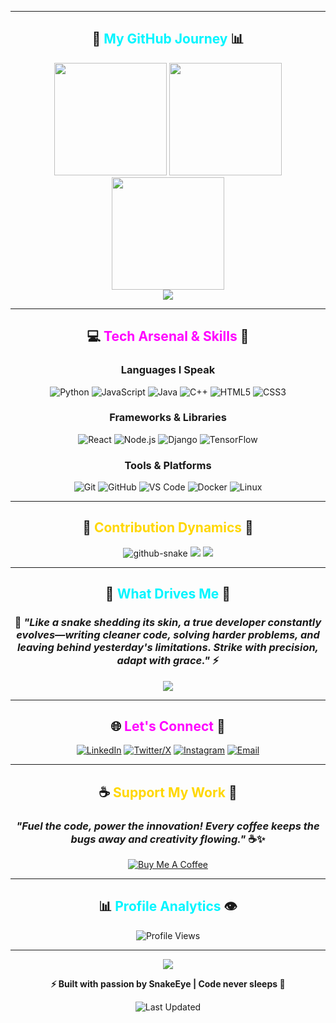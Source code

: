 <div align="center">

---

## 🎯 **<span style="color: #00F5FF;">My GitHub Journey</span>** 📊

<div align="center">

<!-- Auto-updating GitHub Stats Cards with Ultra-Vibrant Neon Theme -->
<img height="180em" src="https://github-readme-stats.vercel.app/api?username=SnakeEye-sudo&show_icons=true&theme=radical&include_all_commits=true&count_private=true&hide_border=true&bg_color=0D1117&title_color=00F5FF&icon_color=FF00FF&text_color=00F5FF&border_radius=10&ring_color=00F5FF&fire_color=FF00FF&cache_seconds=21600"/>
<img height="180em" src="https://github-readme-streak-stats.herokuapp.com/?user=SnakeEye-sudo&theme=radical&hide_border=true&background=0D1117&stroke=00F5FF&ring=FF00FF&fire=FF00FF&currStreakLabel=00F5FF&sideLabels=00F5FF&dates=FFFFFF&border_radius=10&cache_seconds=21600"/>
<img height="180em" src="https://github-readme-stats.vercel.app/api/top-langs/?username=SnakeEye-sudo&layout=compact&theme=radical&hide_border=true&bg_color=0D1117&title_color=00F5FF&text_color=00F5FF&border_radius=10&cache_seconds=21600"/>

</div>

<img src="https://github-readme-activity-graph.vercel.app/graph?username=SnakeEye-sudo&theme=react-dark&hide_border=true&bg_color=0D1117&color=00F5FF&line=00F5FF&point=FF00FF&area=true&cache_seconds=21600"/>

---

## 💻 **<span style="color: #FF00FF;">Tech Arsenal & Skills</span>** 🚀

### **Languages I Speak**

![Python](https://img.shields.io/badge/Python-3776AB?style=for-the-badge&logo=python&logoColor=FFD700&labelColor=0D1117)
![JavaScript](https://img.shields.io/badge/JavaScript-F7DF1E?style=for-the-badge&logo=javascript&logoColor=0D1117&labelColor=0D1117)
![Java](https://img.shields.io/badge/Java-ED8B00?style=for-the-badge&logo=openjdk&logoColor=white&labelColor=0D1117)
![C++](https://img.shields.io/badge/C++-00599C?style=for-the-badge&logo=cplusplus&logoColor=00F5FF&labelColor=0D1117)
![HTML5](https://img.shields.io/badge/HTML5-E34F26?style=for-the-badge&logo=html5&logoColor=white&labelColor=0D1117)
![CSS3](https://img.shields.io/badge/CSS3-1572B6?style=for-the-badge&logo=css3&logoColor=white&labelColor=0D1117)

### **Frameworks & Libraries**

![React](https://img.shields.io/badge/React-20232A?style=for-the-badge&logo=react&logoColor=00F5FF&labelColor=0D1117)
![Node.js](https://img.shields.io/badge/Node.js-339933?style=for-the-badge&logo=nodedotjs&logoColor=00F5FF&labelColor=0D1117)
![Django](https://img.shields.io/badge/Django-092E20?style=for-the-badge&logo=django&logoColor=00F5FF&labelColor=0D1117)
![TensorFlow](https://img.shields.io/badge/TensorFlow-FF6F00?style=for-the-badge&logo=tensorflow&logoColor=white&labelColor=0D1117)

### **Tools & Platforms**

![Git](https://img.shields.io/badge/Git-F05032?style=for-the-badge&logo=git&logoColor=white&labelColor=0D1117)
![GitHub](https://img.shields.io/badge/GitHub-181717?style=for-the-badge&logo=github&logoColor=00F5FF&labelColor=0D1117)
![VS Code](https://img.shields.io/badge/VS_Code-007ACC?style=for-the-badge&logo=visualstudiocode&logoColor=00F5FF&labelColor=0D1117)
![Docker](https://img.shields.io/badge/Docker-2496ED?style=for-the-badge&logo=docker&logoColor=white&labelColor=0D1117)
![Linux](https://img.shields.io/badge/Linux-FCC624?style=for-the-badge&logo=linux&logoColor=0D1117&labelColor=0D1117)

---

## 🐍 **<span style="color: #FFD700;">Contribution Dynamics</span>** 🎨

<picture>
  <source media="(prefers-color-scheme: dark)" srcset="https://raw.githubusercontent.com/SnakeEye-sudo/SnakeEye-sudo/output/github-snake-dark.svg" />
  <source media="(prefers-color-scheme: light)" srcset="https://raw.githubusercontent.com/SnakeEye-sudo/SnakeEye-sudo/output/github-snake.svg" />
  <img alt="github-snake" src="https://raw.githubusercontent.com/SnakeEye-sudo/SnakeEye-sudo/output/github-snake.svg" />
</picture>

<img src="https://github-readme-stats.vercel.app/api/wakatime?username=SnakeEye&theme=radical&hide_border=true&bg_color=0D1117&title_color=00F5FF&text_color=00F5FF&icon_color=FF00FF&layout=compact"/>
<img src="https://ghchart.rshah.org/00F5FF/SnakeEye-sudo"/>

---

## 🌟 **<span style="color: #00F5FF;">What Drives Me</span>** 💭

### 🐍 *"Like a snake shedding its skin, a true developer constantly evolves—writing cleaner code, solving harder problems, and leaving behind yesterday's limitations. Strike with precision, adapt with grace."* ⚡

<img src="https://quotes-github-readme.vercel.app/api?type=horizontal&theme=dark&cache_seconds=21600"/>

---

## 🌐 **<span style="color: #FF00FF;">Let's Connect</span>** 🤝

<div align="center">

[![LinkedIn](https://img.shields.io/badge/LinkedIn-0A66C2?style=for-the-badge&logo=linkedin&logoColor=white)](https://www.linkedin.com/in/sangam-k-799ba8373/)
[![Twitter/X](https://img.shields.io/badge/Twitter-1DA1F2?style=for-the-badge&logo=x&logoColor=white)](https://x.com/SangamKrishna3)
[![Instagram](https://img.shields.io/badge/Instagram-E4405F?style=for-the-badge&logo=instagram&logoColor=white)](https://www.instagram.com/sangam_krishnaa_/)
[![Email](https://img.shields.io/badge/Email-D14836?style=for-the-badge&logo=gmail&logoColor=white)](mailto:Krishna.sangam11@gmail.com)

</div>

---

## ☕ **<span style="color: #FFD700;">Support My Work</span>** 💛

### *"Fuel the code, power the innovation! Every coffee keeps the bugs away and creativity flowing."* ☕✨

<div align="center">

[![Buy Me A Coffee](https://img.shields.io/badge/Buy_Me_A_Coffee-FFDD00?style=for-the-badge&logo=buy-me-a-coffee&logoColor=black)](https://buymeacoffee.com/snakeeye)

</div>

---

## 📊 **<span style="color: #00F5FF;">Profile Analytics</span>** 👁️

<div align="center">

![Profile Views](https://komarev.com/ghpvc/?username=SnakeEye-sudo&color=00F5FF&style=for-the-badge&label=PROFILE+VIEWS)

</div>

---

<img src="https://capsule-render.vercel.app/api?type=waving&color=gradient&customColorList=24,27,30&height=120&section=footer"/>

<div align="center">

**⚡ Built with passion by SnakeEye | Code never sleeps 🌙**

![Last Updated](https://img.shields.io/badge/Last%20Updated-Auto%20Refresh%20Every%206%20Hours-00F5FF?style=for-the-badge)

</div>

</div>
